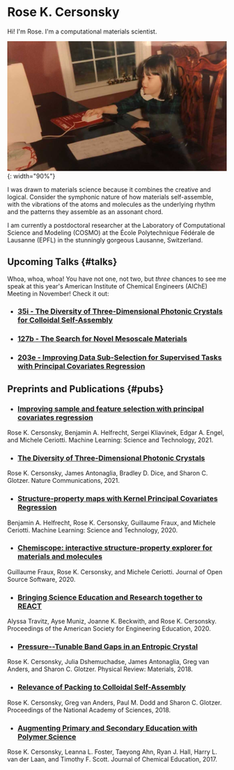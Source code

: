 # Rose K. Cersonsky

Hi! I'm Rose. I'm a computational materials scientist.

![Minime](/assets/gallery/mini_comp_sci.jpg){: width="90%"}

I was drawn to materials science because it combines the creative and logical. Consider the symphonic nature of how materials self-assemble, with the vibrations of the atoms and molecules as the underlying rhythm and the patterns they assemble as an assonant chord.

I am currently a postdoctoral researcher at the Laboratory of Computational Science and Modeling (COSMO) at the École Polytechnique Fédérale de Lausanne (EPFL) in the stunningly gorgeous Lausanne, Switzerland.
<!--
![Lac Leman 2](/assets/gallery/LacLeman2.jpg){: height="190px";pad="5px"}
![Lac Leman 3](/assets/gallery/LacLeman3.jpg){: height="190px";pad="5px"} -->

## Upcoming Talks {#talks}
Whoa, whoa, whoa! You have not one, not two, but *three* chances to see me speak
at this year's American Institute of Chemical Engineers (AIChE) Meeting in November! Check it out:

* ### [35i - The Diversity of Three-Dimensional Photonic Crystals for Colloidal Self-Assembly](https://aiche.confex.com/aiche/2021/meetingapp.cgi/Paper/630237)
* ### [127b - The Search for Novel Mesoscale Materials](https://aiche.confex.com/aiche/2021/meetingapp.cgi/Paper/629710)
* ### [203e - Improving Data Sub-Selection for Supervised Tasks with Principal Covariates Regression](https://aiche.confex.com/aiche/2021/meetingapp.cgi/Paper/627282)


## Preprints and Publications {#pubs}
* ### [Improving sample and feature selection with principal covariates regression](https://iopscience.iop.org/article/10.1088/2632-2153/abfe7c)
Rose K. Cersonsky, Benjamin A. Helfrecht, Sergei Kliavinek, Edgar A. Engel, and Michele Ceriotti. Machine Learning: Science and Technology, 2021.

* ### [The Diversity of Three-Dimensional Photonic Crystals](https://www.nature.com/articles/s41467-021-22809-6)
Rose K. Cersonsky, James Antonaglia, Bradley D. Dice, and Sharon C. Glotzer. Nature Communications, 2021.

* ### [Structure-property maps with Kernel Principal Covariates Regression](https://iopscience.iop.org/article/10.1088/2632-2153/aba9ef)
Benjamin A. Helfrecht, Rose K. Cersonsky, Guillaume Fraux, and Michele Ceriotti. Machine Learning: Science and Technology, 2020.

* ### [Chemiscope: interactive structure-property explorer for materials and molecules](https://doi.org/10.21105/joss.02117)
Guillaume Fraux, Rose K. Cersonsky, and Michele Ceriotti. Journal of Open Source Software, 2020.

* ### [Bringing Science Education and Research together to REACT](https://peer.asee.org/35030)
Alyssa Travitz, Ayse Muniz, Joanne K. Beckwith, and  Rose K. Cersonsky. Proceedings of the American Society for Engineering Education, 2020.

* ### [Pressure--Tunable Band Gaps in an Entropic Crystal](https://journals.aps.org/prmaterials/abstract/10.1103/PhysRevMaterials.2.125201)
Rose K. Cersonsky, Julia Dshemuchadse, James Antonaglia, Greg van Anders, and Sharon C. Glotzer. Physical Review: Materials, 2018.

* ### [Relevance of Packing to Colloidal Self-Assembly](http://www.pnas.org/content/early/2018/01/29/1720139115)
Rose K. Cersonsky, Greg van Anders, Paul M. Dodd and Sharon C. Glotzer. Proceedings of the National Academy of Sciences, 2018.

* ### [Augmenting Primary and Secondary Education with Polymer Science](http://pubs.acs.org/doi/10.1021/acs.jchemed.6b00805)
Rose K. Cersonsky, Leanna L. Foster, Taeyong Ahn, Ryan J. Hall, Harry L. van der Laan, and Timothy F. Scott. Journal of Chemical Education, 2017.
